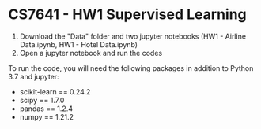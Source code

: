 # CS7641 - HW1 Supervised Learning 

1. Download the "Data" folder and two jupyter notebooks (HW1 - Airline Data.ipynb, HW1 - Hotel Data.ipynb)
2. Open a jupyter notebook and run the codes

To run the code, you will need the following packages in addition to Python 3.7 and jupyter: 

- scikit-learn      ==            0.24.2
- scipy              ==           1.7.0
- pandas              ==          1.2.4
- numpy                ==         1.21.2

